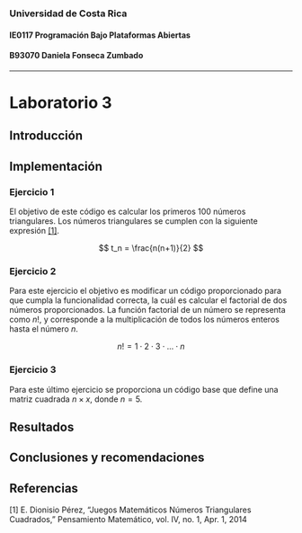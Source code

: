 ### Universidad de Costa Rica
#### IE0117 Programación Bajo Plataformas Abiertas
#### B93070 Daniela Fonseca Zumbado
---
# Laboratorio 3

## Introducción

## Implementación

### Ejercicio 1
El objetivo de este código es calcular los primeros 100 números triangulares. Los números triangulares se cumplen con la siguiente expresión [[1]](https://github.com/dfonsecz/Laboratorio-3?tab=readme-ov-file#referencias).

$$
t_n = \frac{n(n+1)}{2}
$$

### Ejercicio 2
Para este ejercicio el objetivo es modificar un código proporcionado para que cumpla la funcionalidad correcta, la cuál es calcular el factorial de dos números proporcionados. La función factorial de un número se representa como $n!$, y corresponde a la multiplicación de todos los números enteros hasta el número $n$.

$$
n! = 1 \cdot 2 \cdot 3 \cdot ... \cdot n
$$

### Ejercicio 3
Para este último ejercicio se proporciona un código base que define una matriz cuadrada $n \times x$, donde $n = 5$.

## Resultados
## Conclusiones y recomendaciones
## Referencias
[1] E. Dionisio Pérez, “Juegos Matemáticos Números Triangulares Cuadrados,” Pensamiento Matemático, vol. IV, no. 1, Apr. 1, 2014 
